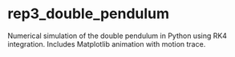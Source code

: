 # rep3_double_pendulum
Numerical simulation of the double pendulum in Python using RK4 integration. Includes Matplotlib animation with motion trace.
